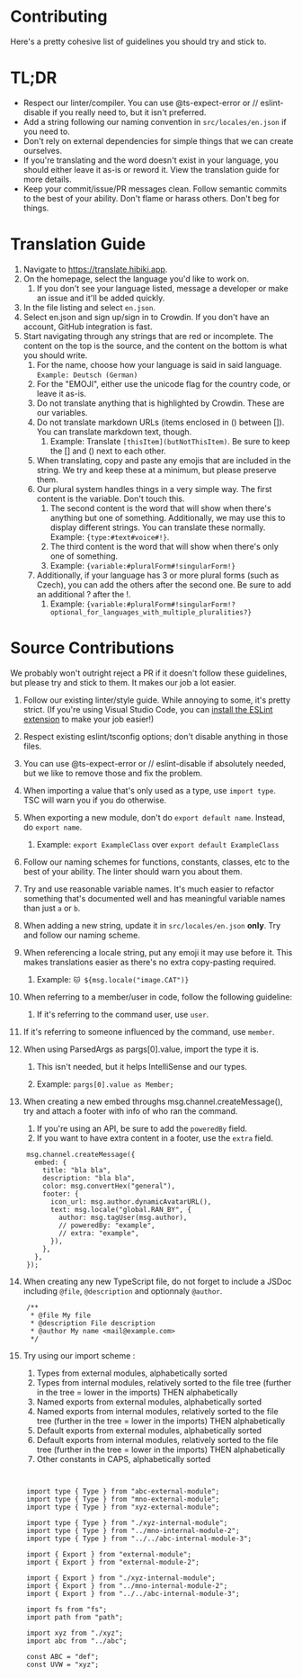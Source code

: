 # Contributing

Here's a pretty cohesive list of guidelines you should try and stick to.

# TL;DR

- Respect our linter/compiler. You can use @ts-expect-error or // eslint-disable if you really need to, but it isn't preferred.
- Add a string following our naming convention in `src/locales/en.json` if you need to.
- Don't rely on external dependencies for simple things that we can create ourselves.
- If you're translating and the word doesn't exist in your language, you should either leave it as-is or reword it. View the translation guide for more details.
- Keep your commit/issue/PR messages clean. Follow semantic commits to the best of your ability. Don't flame or harass others. Don't beg for things.

# Translation Guide

1. Navigate to https://translate.hibiki.app.
2. On the homepage, select the language you'd like to work on.
   1. If you don't see your language listed, message a developer or make an issue and it'll be added quickly.
3. In the file listing and select `en.json`.
4. Select en.json and sign up/sign in to Crowdin. If you don't have an account, GitHub integration is fast.
5. Start navigating through any strings that are red or incomplete. The content on the top is the source, and the content on the bottom is what you should write.
   1. For the name, choose how your language is said in said language. `Example: Deutsch (German)`
   2. For the "EMOJI", either use the unicode flag for the country code, or leave it as-is.
   3. Do not translate anything that is highlighted by Crowdin. These are our variables.
   4. Do not translate markdown URLs (items enclosed in () between []). You can translate markdown text, though.
      1. Example: Translate `[thisItem](butNotThisItem)`. Be sure to keep the [] and () next to each other.
   5. When translating, copy and paste any emojis that are included in the string. We try and keep these at a minimum, but please preserve them.
   6. Our plural system handles things in a very simple way. The first content is the variable. Don't touch this.
      1. The second content is the word that will show when there's anything but one of something. Additionally, we may use this to display different strings. You can translate these normally. Example: `{type:#text#voice#!}`.
      2. The third content is the word that will show when there's only one of something.
      3. Example: `{variable:#pluralForm#!singularForm!}`
   7. Additionally, if your language has 3 or more plural forms (such as Czech), you can add the others after the second one. Be sure to add an additional ? after the !.
      1. Example: `{variable:#pluralForm#!singularForm!?optional_for_languages_with_multiple_pluralities?}`

# Source Contributions

We probably won't outright reject a PR if it doesn't follow these guidelines, but please try and stick to them. It makes our job a lot easier.

1. Follow our existing linter/style guide. While annoying to some, it's pretty strict. (If you're using Visual Studio Code, you can [install the ESLint extension](https://marketplace.visualstudio.com/items?itemName=dbaeumer.vscode-eslint) to make your job easier!)

2. Respect existing eslint/tsconfig options; don't disable anything in those files.

3. You can use @ts-expect-error or // eslint-disable if absolutely needed, but we like to remove those and fix the problem.

4. When importing a value that's only used as a type, use `import type`. TSC will warn you if you do otherwise.

5. When exporting a new module, don't do `export default name`. Instead, do `export name`.

   1. Example: `export ExampleClass` over `export default ExampleClass`

6. Follow our naming schemes for functions, constants, classes, etc to the best of your ability. The linter should warn you about them.

7. Try and use reasonable variable names. It's much easier to refactor something that's documented well and has meaningful variable names than just `a` or `b`.

8. When adding a new string, update it in `src/locales/en.json` **only**. Try and follow our naming scheme.

9. When referencing a locale string, put any emoji it may use before it. This makes translations easier as there's no extra copy-pasting required.

   1. Example: `🐱 ${msg.locale("image.CAT")}`

10. When referring to a member/user in code, follow the following guideline:

    1. If it's referring to the command user, use `user`.

11. If it's referring to someone influenced by the command, use `member`.

12. When using ParsedArgs as pargs[0].value, import the type it is.

    1. This isn't needed, but it helps IntelliSense and our types.

    2. Example: `pargs[0].value as Member;`

13. When creating a new embed throughs msg.channel.createMessage(), try and attach a footer with info of who ran the command.
    1. If you're using an API, be sure to add the `poweredBy` field.
    2. If you want to have extra content in a footer, use the `extra` field.

```TS
    msg.channel.createMessage({
      embed: {
        title: "bla bla",
        description: "bla bla",
        color: msg.convertHex("general"),
        footer: {
          icon_url: msg.author.dynamicAvatarURL(),
          text: msg.locale("global.RAN_BY", {
            author: msg.tagUser(msg.author),
            // poweredBy: "example",
            // extra: "example",
          }),
        },
      },
    });
```

14. When creating any new TypeScript file, do not forget to include a JSDoc including `@file`, `@description` and optionnaly `@author`.
```TS
    /**
     * @file My file
     * @description File description
     * @author My name <mail@example.com>
     */
```

15. Try using our import scheme :

    1. Types from external modules, alphabetically sorted
    2. Types from internal modules, relatively sorted to the file tree (further in the tree = lower in the imports) THEN alphabetically
    3. Named exports from external modules, alphabetically sorted
    4. Named exports from internal modules, relatively sorted to the file tree (further in the tree = lower in the imports) THEN alphabetically
    5. Default exports from external modules, alphabetically sorted
    6. Default exports from internal modules, relatively sorted to the file tree (further in the tree = lower in the imports) THEN alphabetically
    7. Other constants in CAPS, alphabetically sorted

```TS
   
    
    import type { Type } from "abc-external-module";
    import type { Type } from "mno-external-module";
    import type { Type } from "xyz-external-module";

    import type { Type } from "./xyz-internal-module";
    import type { Type } from "../mno-internal-module-2";
    import type { Type } from "../../abc-internal-module-3";

    import { Export } from "external-module";
    import { Export } from "external-module-2";

    import { Export } from "./xyz-internal-module";
    import { Export } from "../mno-internal-module-2";
    import { Export } from "../../abc-internal-module-3";

    import fs from "fs";
    import path from "path";

    import xyz from "./xyz";
    import abc from "../abc";

    const ABC = "def";
    const UVW = "xyz";
```
